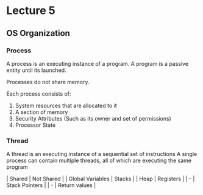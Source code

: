 # Lecture 5

## OS Organization

### Process
A process is an executing instance of a program.
A program is a passive entity until its launched.

Processes do not share memory.

Each process consists of:
1. System resources that are allocated to it
2. A section of memory
3. Security Attributes (Such as its owner and set of permissions)
4. Processor State

### Thread
A thread is an executing instance of a sequential set of instructions
A single process can contain multiple threads, all of which are executing the same program

| Shared | Not Shared |
| Global Variables | Stacks |
| Heap | Registers |
| - | Stack Pointers |
| - | Return values |
